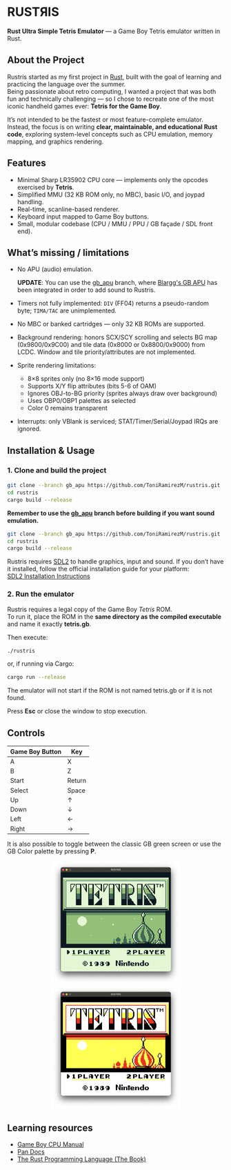 # RUSTЯIS  
**Rust Ultra Simple Tetris Emulator** — a Game Boy Tetris emulator written in Rust.

## About the Project
Rustris started as my first project in [Rust](https://www.rust-lang.org/), built with the goal of learning and practicing the language over the summer.  
Being passionate about retro computing, I wanted a project that was both fun and technically challenging — so I chose to recreate one of the most iconic handheld games ever: **Tetris for the Game Boy**.

It’s not intended to be the fastest or most feature-complete emulator. Instead, the focus is on writing **clear, maintainable, and educational Rust code**, exploring system-level concepts such as CPU emulation, memory mapping, and graphics rendering.

## Features
- Minimal Sharp LR35902 CPU core — implements only the opcodes exercised by **Tetris**.
- Simplified MMU (32 KB ROM only, no MBC), basic I/O, and joypad handling.
- Real-time, scanline-based renderer.
- Keyboard input mapped to Game Boy buttons.
- Small, modular codebase (CPU / MMU / PPU / GB façade / SDL front end).

## What’s missing / limitations
- No APU (audio) emulation.

  **UPDATE**: You can use the [gb_apu](https://github.com/ToniRamirezM/rustris/tree/gb_apu) branch, where [Blargg's GB APU](https://github.com/blarggs-audio-libraries/Gb_Snd_Emu) has been integrated in order to add sound to Rustris.
- Timers not fully implemented: `DIV` (FF04) returns a pseudo-random byte; `TIMA/TAC` are unimplemented.
- No MBC or banked cartridges — only 32 KB ROMs are supported.
- Background rendering: honors SCX/SCY scrolling and selects BG map (0x9800/0x9C00) and tile data (0x8000 or 0x8800/0x9000) from LCDC. Window and tile priority/attributes are not implemented.
- Sprite rendering limitations:
  - 8×8 sprites only (no 8×16 mode support)
  - Supports X/Y flip attributes (bits 5-6 of OAM)
  - Ignores OBJ-to-BG priority (sprites always draw over background)
  - Uses OBP0/OBP1 palettes as selected
  - Color 0 remains transparent
- Interrupts: only VBlank is serviced; STAT/Timer/Serial/Joypad IRQs are ignored.

## Installation & Usage

### 1. Clone and build the project
```bash
git clone --branch gb_apu https://github.com/ToniRamirezM/rustris.git
cd rustris
cargo build --release
```

**Remember to use the [gb_apu](https://github.com/ToniRamirezM/rustris/tree/gb_apu) branch before building if you want sound emulation.**

```bash
git clone --branch gb_apu https://github.com/ToniRamirezM/rustris.git
cd rustris
cargo build --release
```

Rustris requires [SDL2](https://www.libsdl.org/) to handle graphics, input and sound. 
If you don’t have it installed, follow the official installation guide for your platform:  
[SDL2 Installation Instructions](https://wiki.libsdl.org/SDL2/Installation)

### 2. Run the emulator

Rustris requires a legal copy of the Game Boy *Tetris* ROM.  
To run it, place the ROM in the **same directory as the compiled executable** and name it exactly **tetris.gb**.

Then execute:

```bash
./rustris
```

or, if running via Cargo:

```bash
cargo run --release
```

The emulator will not start if the ROM is not named tetris.gb or if it is not found.

Press **Esc** or close the window to stop execution.

## Controls

| Game Boy Button | Key    |
| --------------- | ------ |
| A               | X      |
| B               | Z      |
| Start           | Return |
| Select          | Space  |
| Up              | ↑      |
| Down            | ↓      |
| Left            | ←      |
| Right           | →      |

It is also possible to toggle between the classic GB green screen or use the GB Color palette by pressing **P**.

<p align="center">
  <img src="img/green.png" alt="Classic Game Boy green screen" width="300"/>
  <img src="img/color.png" alt="Game Boy Color palette" width="300"/>
</p>

## Learning resources

* [Game Boy CPU Manual](https://gbdev.io/pandocs/CPU_Registers_and_Flags.html)
* [Pan Docs](https://gbdev.io/pandocs/)
* [The Rust Programming Language (The Book)](https://doc.rust-lang.org/book/)